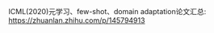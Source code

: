 

<!--
 * @version:
 * @Author:  StevenJokess https://github.com/StevenJokess
 * @Date: 2020-10-14 23:26:49
 * @LastEditors:  StevenJokess https://github.com/StevenJokess
 * @LastEditTime: 2020-10-14 23:27:02
 * @Description:
 * @TODO::
 * @Reference:
-->
ICML(2020)元学习、few-shot、domain adaptation论文汇总: https://zhuanlan.zhihu.com/p/145794913
